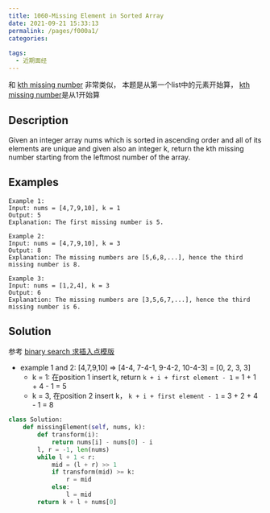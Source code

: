 ```yaml
---
title: 1060-Missing Element in Sorted Array
date: 2021-09-21 15:33:13
permalink: /pages/f000a1/
categories:
  
tags:
  - 近期面经
---
```

和 [kth missing number](https://emmableu.github.io/leetcode-note-site/pages/leetcode1539) 非常类似， 本题是从第一个list中的元素开始算， [kth missing number](https://emmableu.github.io/leetcode-note-site/pages/leetcode1539)是从1开始算

## Description
Given an integer array nums which is sorted in ascending order and all of its elements are unique and given also an integer k, return the kth missing number starting from the leftmost number of the array.

 
## Examples
```
Example 1:
Input: nums = [4,7,9,10], k = 1
Output: 5
Explanation: The first missing number is 5.

Example 2:
Input: nums = [4,7,9,10], k = 3
Output: 8
Explanation: The missing numbers are [5,6,8,...], hence the third missing number is 8.

Example 3:
Input: nums = [1,2,4], k = 3
Output: 6
Explanation: The missing numbers are [3,5,6,7,...], hence the third missing number is 6.
```

## Solution
参考 [binary search 求插入点模版](https://emmableu.github.io/leetcode-note-site/pages/fb7263/)
- example 1 and 2: [4,7,9,10] => [4-4, 7-4-1, 9-4-2, 10-4-3] = [0, 2, 3, 3]
  - k = 1: 在position 1 insert k, return `k + i + first element - 1` = 1 + 1 + 4 - 1 = 5
  - k = 3, 在position 2 insert k， `k + i + first element - 1` = 3 + 2 + 4  - 1 = 8
```python
class Solution:
    def missingElement(self, nums, k):
        def transform(i):
            return nums[i] - nums[0] - i
        l, r = -1, len(nums)
        while l + 1 < r:
            mid = (l + r) >> 1
            if transform(mid) >= k:
                r = mid
            else:
                l = mid
        return k + l + nums[0]
```
 